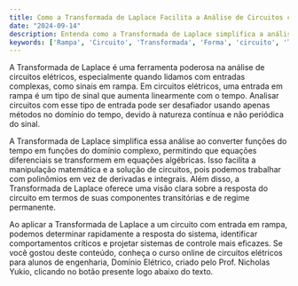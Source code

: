 ```yaml
---
title: Como a Transformada de Laplace Facilita a Análise de Circuitos com Entrada em Rampa?
date: "2024-09-14"
description: Entenda como a Transformada de Laplace simplifica a análise de circuitos elétricos com entradas em rampa.
keywords: ['Rampa', 'Circuito', 'Transformada', 'Forma', 'circuito', 'Transformada', 'transformada']
---
```


A Transformada de Laplace é uma ferramenta poderosa na análise de circuitos elétricos, especialmente quando lidamos com entradas complexas, como sinais em rampa. Em circuitos elétricos, uma entrada em rampa é um tipo de sinal que aumenta linearmente com o tempo. Analisar circuitos com esse tipo de entrada pode ser desafiador usando apenas métodos no domínio do tempo, devido à natureza contínua e não periódica do sinal.

A Transformada de Laplace simplifica essa análise ao converter funções do tempo em funções do domínio complexo, permitindo que equações diferenciais se transformem em equações algébricas. Isso facilita a manipulação matemática e a solução de circuitos, pois podemos trabalhar com polinômios em vez de derivadas e integrais. Além disso, a Transformada de Laplace oferece uma visão clara sobre a resposta do circuito em termos de suas componentes transitórias e de regime permanente.

Ao aplicar a Transformada de Laplace a um circuito com entrada em rampa, podemos determinar rapidamente a resposta do sistema, identificar comportamentos críticos e projetar sistemas de controle mais eficazes. Se você gostou deste conteúdo, conheça o curso online de circuitos elétricos para alunos de engenharia, Domínio Elétrico, criado pelo Prof. Nicholas Yukio, clicando no botão presente logo abaixo do texto.